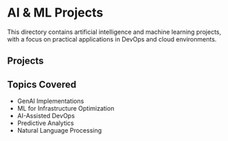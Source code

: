 # AI & ML Projects

This directory contains artificial intelligence and machine learning projects, with a focus on practical applications in DevOps and cloud environments.

## Projects

<!-- Add your projects here as you migrate them -->

## Topics Covered

- GenAI Implementations
- ML for Infrastructure Optimization
- AI-Assisted DevOps
- Predictive Analytics
- Natural Language Processing
